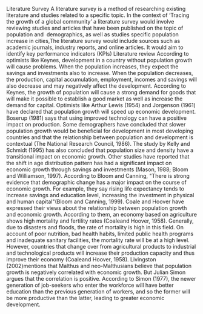 Literature Survey
A literature survey is a method of researching existing literature and studies related to a specific topic. In the context of ‘Tracing the growth of a global community’ a literature survey would involve reviewing studies and articles that have been published on the topic of population and  demographics, as well as studies specific population increase in cities,The literature survey would include sources such as academic journals, industry reports, and online articles. It would aim to identify key performance indicators (KPIs)
Literature review 
According to optimists like Keynes, development in a country without population growth will cause 
problems. When the population increases, they expect the savings and investments also to increase. 
When the population decreases, the production, capital accumulation, employment, incomes and 
savings will also decrease and may negatively affect the development. According to Keynes, the 
growth of population will cause a strong demand for goods that will make it possible to establish a 
good market as well as increase the demand for capital. Optimists like Arthur Lewis (1954) and 
Jorgenson (1961) have declared that population growth will speed up economic development. 
Boserup (1981) says that using improved technology can have a positive impact on production. Some 
demographers have concluded that slower population growth would be beneficial for development in 
most developing countries and that the relationship between population and development is contextual 
(The National Research Council, 1986). The study by Kelly and Schmidt (1995) has also concluded 
that population size and density have a transitional impact on economic growth. Other studies have 
reported that the shift in age distribution pattern has had a significant impact on economic growth 
through savings and investments (Mason, 1988; Bloom and Williamson, 1997).
According to Bloom and Canning, "There is strong evidence that demographic change has a major 
impact on the course of economic growth. For example, they say rising life expectancy tends to 
increase savings and education level, increasing the investment in physical and human capital"(Bloom 
and Canning, 1999). Coale and Hoover have expressed their views about the relationship between 
population growth and economic growth. According to them, an economy based on agriculture shows 
high mortality and fertility rates (Coaleand Hoover, 1958). Generally, due to disasters and floods, the 
rate of mortality is high in this field. On account of poor nutrition, bad health habits, limited public 
health programs and inadequate sanitary facilities, the mortality rate will be at a high level. However, 
countries that change over from agricultural products to industrial and technological products will 
increase their production capacity and thus improve their economy (Coaleand Hoover, 1958). 
Livingston (2002)mentions that Malthus and neo-Malthusians believe that population growth is 
negatively correlated with economic growth. But Julian Simon argues that the correlation is positive. 
According to Simon (1977), the newer generation of job-seekers who enter the workforce will have 
better education than the previous generation of workers, and so the former will be more productive 
than the latter, leading to greater economic development.
